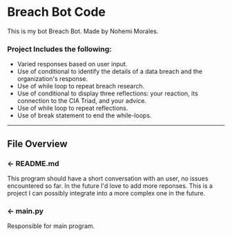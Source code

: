 # Breach Bot Code

This is my bot Breach Bot. Made by Nohemi Morales.

### Project Includes the following:
- Varied responses based on user input.
- Use of conditional to identify the details of a data breach and the organization's response.
- Use of while loop to repeat breach research.
- Use of conditional to display three reflections:  your reaction, its connection to the CIA Triad, and your advice.
- Use of while loop to repeat reflections.
- Use of break statement to end the while-loops.

---

## File Overview

### ← README.md

This program should have a short conversation with an user, no issues encountered so far.
In the future I'd love to add more reponses. This is a project I can possibly integrate into a more complex one in the future.

### ← main.py
Responsible for main program.